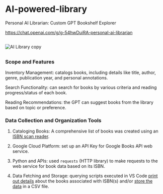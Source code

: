 # AI-powered-library

Personal AI Librarian:  Custom GPT Bookshelf Explorer 

https://chat.openai.com/g/g-54hwDuiRA-personal-ai-librarian 
## 
![AI Library copy](https://github.com/ilirjanahyseni/personal-library/assets/92699878/61033d70-68e2-4d1e-bfa9-c8e7a26693a2) 

## 
### Scope and Features 
Inventory Management: catalogs books, including details like title, author, genre, publication year, and personal annotations.

Search Functionality: can search for books by various criteria and reading progress/status of each book. 

Reading Recommendations: the GPT can suggest books from the library based on topic or preference. 

### Data Collection and Organization Tools
1. Cataloging Books: A comprehensive list of books was created using an [ISBN scan reader](https://play.google.com/store/apps/details?id=org.micla.MiClaScanISBN&hl=en_US&gl=US).

2. Google Cloud Platform: set up an API Key for Google Books API web service. 
3. Python and APIs: used `requests` (HTTP library) to make requests to the web service for book data based on its ISBN.
4. Data Fetching and Storage: querying scripts executed in VS Code [print out details](https://github.com/ilirjanahyseni/AI-powered-library/blob/main/import%20requests2.py) about the books associated with ISBN(s) and/or [store the data]( https://github.com/ilirjanahyseni/AI-powered-library/blob/main/import%20requests.py) in a CSV file. 
